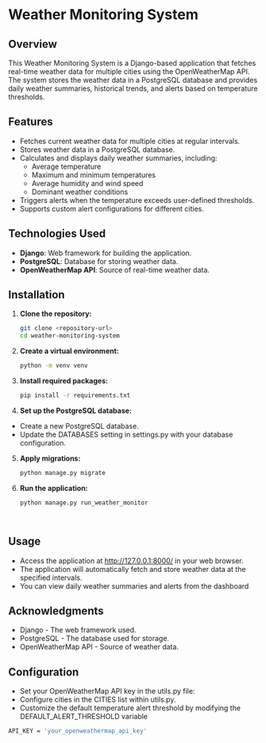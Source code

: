# Weather Monitoring System

## Overview

This Weather Monitoring System is a Django-based application that fetches real-time weather data for multiple cities using the OpenWeatherMap API. The system stores the weather data in a PostgreSQL database and provides daily weather summaries, historical trends, and alerts based on temperature thresholds.

## Features

- Fetches current weather data for multiple cities at regular intervals.
- Stores weather data in a PostgreSQL database.
- Calculates and displays daily weather summaries, including:
  - Average temperature
  - Maximum and minimum temperatures
  - Average humidity and wind speed
  - Dominant weather conditions
- Triggers alerts when the temperature exceeds user-defined thresholds.
- Supports custom alert configurations for different cities.

## Technologies Used

- **Django**: Web framework for building the application.
- **PostgreSQL**: Database for storing weather data.
- **OpenWeatherMap API**: Source of real-time weather data.

## Installation

1. **Clone the repository:**

   ```bash
   git clone <repository-url>
   cd weather-monitoring-system
2. **Create a virtual environment:**

   ```bash
   python -m venv venv


3. **Install required packages:**

   ```bash
   pip install -r requirements.txt

4. **Set up the PostgreSQL database:**
  - Create a new PostgreSQL database.
  - Update the DATABASES setting in settings.py with your database configuration.
5. **Apply migrations:**

   ```bash
   python manage.py migrate
6. **Run the application:**

   ```bash
   python manage.py run_weather_monitor




## Usage
- Access the application at http://127.0.0.1:8000/ in your web browser.
- The application will automatically fetch and store weather data at the specified intervals.
- You can view daily weather summaries and alerts from the dashboard

##  Acknowledgments

- Django - The web framework used.
- PostgreSQL - The database used for storage.
- OpenWeatherMap API - Source of weather data.

## Configuration
- Set your OpenWeatherMap API key in the utils.py file:
- Configure cities in the CITIES list within utils.py.
- Customize the default temperature alert threshold by modifying the DEFAULT_ALERT_THRESHOLD variable

 ```bash
API_KEY = 'your_openweathermap_api_key'








